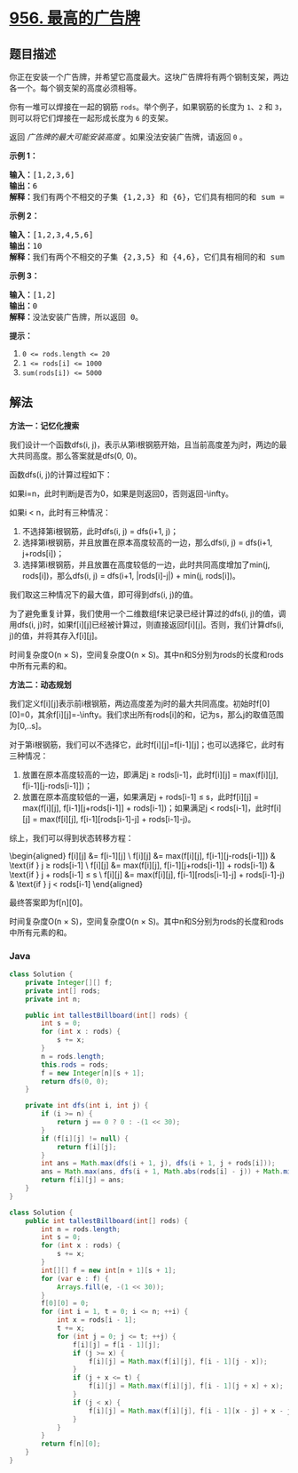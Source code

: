 # [956. 最高的广告牌](https://leetcode.cn/problems/tallest-billboard)

## 题目描述

<p>你正在安装一个广告牌，并希望它高度最大。这块广告牌将有两个钢制支架，两边各一个。每个钢支架的高度必须相等。</p>

<p>你有一堆可以焊接在一起的钢筋 <code>rods</code>。举个例子，如果钢筋的长度为 <code>1</code>、<code>2</code> 和 <code>3</code>，则可以将它们焊接在一起形成长度为 <code>6</code>&nbsp;的支架。</p>

<p>返回 <em>广告牌的最大可能安装高度</em> 。如果没法安装广告牌，请返回 <code>0</code>&nbsp;。</p>

<p><strong>示例 1：</strong></p>

<pre>
<strong>输入：</strong>[1,2,3,6]
<strong>输出：</strong>6
<strong>解释：</strong>我们有两个不相交的子集 {1,2,3} 和 {6}，它们具有相同的和 sum = 6。
</pre>

<p><strong>示例 2：</strong></p>

<pre>
<strong>输入：</strong>[1,2,3,4,5,6]
<strong>输出：</strong>10
<strong>解释：</strong>我们有两个不相交的子集 {2,3,5} 和 {4,6}，它们具有相同的和 sum = 10。</pre>

<p><strong>示例 3：</strong></p>

<pre>
<strong>输入：</strong>[1,2]
<strong>输出：</strong>0
<strong>解释：</strong>没法安装广告牌，所以返回 0。</pre>

<p><strong>提示：</strong></p>

<ol>
	<li><code>0 &lt;= rods.length &lt;= 20</code></li>
	<li><code>1 &lt;= rods[i] &lt;= 1000</code></li>
	<li><code>sum(rods[i]) &lt;= 5000</code></li>
</ol>

## 解法

**方法一：记忆化搜索**

我们设计一个函数dfs(i, j)，表示从第i根钢筋开始，且当前高度差为j时，两边的最大共同高度。那么答案就是dfs(0, 0)。

函数dfs(i, j)的计算过程如下：

如果i=n，此时判断j是否为0，如果是则返回0，否则返回-\infty。

如果i < n，此时有三种情况：

1. 不选择第i根钢筋，此时dfs(i, j) = dfs(i+1, j)；
1. 选择第i根钢筋，并且放置在原本高度较高的一边，那么dfs(i, j) = dfs(i+1, j+rods[i])；
1. 选择第i根钢筋，并且放置在高度较低的一边，此时共同高度增加了min(j, rods[i])，那么dfs(i, j) = dfs(i+1, |rods[i]-j|) + min(j, rods[i])。

我们取这三种情况下的最大值，即可得到dfs(i, j)的值。

为了避免重复计算，我们使用一个二维数组f来记录已经计算过的dfs(i, j)的值，调用dfs(i, j)时，如果f[i][j]已经被计算过，则直接返回f[i][j]。否则，我们计算dfs(i, j)的值，并将其存入f[i][j]。

时间复杂度O(n × S)，空间复杂度O(n × S)。其中n和S分别为rods的长度和rods中所有元素的和。

**方法二：动态规划**

我们定义f[i][j]表示前i根钢筋，两边高度差为j时的最大共同高度。初始时f[0][0]=0，其余f[i][j]=-\infty。我们求出所有rods[i]的和，记为s，那么j的取值范围为[0,..s]。

对于第i根钢筋，我们可以不选择它，此时f[i][j]=f[i-1][j]；也可以选择它，此时有三种情况：

1. 放置在原本高度较高的一边，即满足j ≥ rods[i-1]，此时f[i][j] = max(f[i][j], f[i-1][j-rods[i-1]])；
1. 放置在原本高度较低的一遍，如果满足j + rods[i-1] ≤ s，此时f[i][j] = max(f[i][j], f[i-1][j+rods[i-1]] + rods[i-1])；如果满足j < rods[i-1]，此时f[i][j] = max(f[i][j], f[i-1][rods[i-1]-j] + rods[i-1]-j)。

综上，我们可以得到状态转移方程：


\begin{aligned}
f[i][j] &= f[i-1][j] \\
f[i][j] &= max(f[i][j], f[i-1][j-rods[i-1]]) & \text{if } j ≥ rods[i-1] \\
f[i][j] &= max(f[i][j], f[i-1][j+rods[i-1]] + rods[i-1]) & \text{if } j + rods[i-1] ≤ s \\
f[i][j] &= max(f[i][j], f[i-1][rods[i-1]-j] + rods[i-1]-j) & \text{if } j < rods[i-1]
\end{aligned}


最终答案即为f[n][0]。

时间复杂度O(n × S)，空间复杂度O(n × S)。其中n和S分别为rods的长度和rods中所有元素的和。

### **Java**

```java
class Solution {
    private Integer[][] f;
    private int[] rods;
    private int n;

    public int tallestBillboard(int[] rods) {
        int s = 0;
        for (int x : rods) {
            s += x;
        }
        n = rods.length;
        this.rods = rods;
        f = new Integer[n][s + 1];
        return dfs(0, 0);
    }

    private int dfs(int i, int j) {
        if (i >= n) {
            return j == 0 ? 0 : -(1 << 30);
        }
        if (f[i][j] != null) {
            return f[i][j];
        }
        int ans = Math.max(dfs(i + 1, j), dfs(i + 1, j + rods[i]));
        ans = Math.max(ans, dfs(i + 1, Math.abs(rods[i] - j)) + Math.min(j, rods[i]));
        return f[i][j] = ans;
    }
}
```

```java
class Solution {
    public int tallestBillboard(int[] rods) {
        int n = rods.length;
        int s = 0;
        for (int x : rods) {
            s += x;
        }
        int[][] f = new int[n + 1][s + 1];
        for (var e : f) {
            Arrays.fill(e, -(1 << 30));
        }
        f[0][0] = 0;
        for (int i = 1, t = 0; i <= n; ++i) {
            int x = rods[i - 1];
            t += x;
            for (int j = 0; j <= t; ++j) {
                f[i][j] = f[i - 1][j];
                if (j >= x) {
                    f[i][j] = Math.max(f[i][j], f[i - 1][j - x]);
                }
                if (j + x <= t) {
                    f[i][j] = Math.max(f[i][j], f[i - 1][j + x] + x);
                }
                if (j < x) {
                    f[i][j] = Math.max(f[i][j], f[i - 1][x - j] + x - j);
                }
            }
        }
        return f[n][0];
    }
}
```
